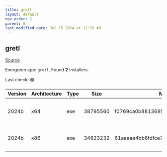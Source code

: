 ```yaml
---
title: gretl
layout: default
nav_order: 2
parent: G
last_modified_date: Jul 15 2024 at 12:32 AM
---
```


## gretl

[Source](http://gretl.sourceforge.net/)

Evergreen app: `gretl`. Found **2** installers.

Last check: 🟢

| Version | Architecture | Type | Size     | Md5                              | URI                                                                                                                                                              |
| ------- | ------------ | ---- | -------- | -------------------------------- | ---------------------------------------------------------------------------------------------------------------------------------------------------------------- |
| 2024b   | x64          | exe  | 38795560 | f0769ca0b881369517b5d10046d08a45 | [https://psychz.dl.sourceforge.net/project/gretl/gretl/2024b/gretl-2024b-64.exe](https://psychz.dl.sourceforge.net/project/gretl/gretl/2024b/gretl-2024b-64.exe) |
| 2024b   | x86          | exe  | 34823232 | 61aaeae4bb6fdfce7169e6bb708c654e | [https://psychz.dl.sourceforge.net/project/gretl/gretl/2024b/gretl-2024b-32.exe](https://psychz.dl.sourceforge.net/project/gretl/gretl/2024b/gretl-2024b-32.exe) |
